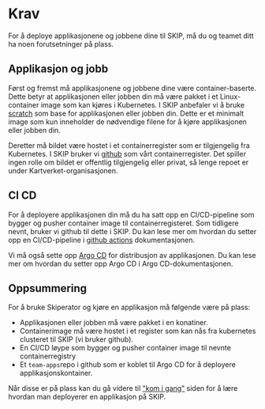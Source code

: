 # Krav

For å deploye applikasjonene og jobbene dine til SKIP, må du og teamet ditt ha noen forutsetninger på plass.

## Applikasjon og jobb

Først og fremst må applikasjonene og jobbene dine være container-baserte. Dette betyr at applikasjonen eller jobben din må være pakket i et Linux-container image som kan kjøres i Kubernetes. I SKIP anbefaler vi å bruke [scratch](https://hub.docker.com/_/scratch) som base for applikasjonen eller jobben din. Dette er et minimalt image som kun inneholder de nødvendige filene for å kjøre applikasjonen eller jobben din.

Deretter må bildet være hostet i et containerregister som er tilgjengelig fra Kubernetes. I SKIP bruker vi [github](../07-github/index.md) som vårt containerregister. Det spiller ingen rolle om bildet er offentlig tilgjengelig eller privat, så lenge repoet er under Kartverket-organisasjonen.

## CI CD

For å deployere applikasjonen din må du ha satt opp en CI/CD-pipeline som bygger og pusher container image til containerregisteret. Som tidligere nevnt, bruker vi github til dette i SKIP. Du kan lese mer om hvordan du setter opp en CI/CD-pipeline i [github actions](../08-github-actions/index.md) dokumentasjonen.

Vi må også sette opp [Argo CD](../09-argo-cd/index.md)  for distribusjon av applikasjonen. Du kan lese mer om hvordan du setter opp Argo CD i Argo CD-dokumentasjonen.

## Oppsummering

For å bruke Skiperator og kjøre en applikasjon må følgende være på plass:

- Applikasjonen eller jobben må være pakket i en konatiner.
- Containerimage må være hostet i et register som kan nås fra kubernetes clusteret til SKIP (vi bruker github).
- En CI/CD løype som bygger og pusher container image til nevnte containerregistry
- Et `team-apps`repo i github som er koblet til Argo CD for å deployere applikasjonskontainer.

Når disse er på plass kan du gå videre til ["kom i gang"](02-get-started) siden for å lære hvordan man deployerer en applikasjon på SKIP.